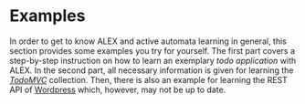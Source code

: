 # Examples

In order to get to know ALEX and active automata learning in general, this section provides some examples you try for yourself.
The first part covers a step-by-step instruction on how to learn an exemplary *todo application* with ALEX.
In the second part, all necessary information is given for learning the *[TodoMVC][todomvc]* collection. 
Then, there is also an example for learning the REST API of [Wordpress][wordpress] which, however, may not be up to date.

[todomvc]: http://todomvc.com/
[wordpress]: https://wordpress.org/